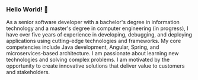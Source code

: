 ### Hello World! 👋

<!--
**vivekkchaugule/vivekkchaugule** is a ✨ _special_ ✨ repository because its `README.md` (this file) appears on your GitHub profile.

Here are some ideas to get you started:

- 🔭 I’m currently working on ...
- 🌱 I’m currently learning ...
- 👯 I’m looking to collaborate on ...
- 🤔 I’m looking for help with ...
- 💬 Ask me about ...
- 📫 How to reach me: ...
- 😄 Pronouns: ...
- ⚡ Fun fact: ...
-->
As a senior software developer with a bachelor's degree in information technology and a master's degree in computer engineering (in progress), I have over five years of experience in developing, debugging, and deploying applications using cutting-edge technologies and frameworks.
My core competencies include Java development, Angular, Spring, and microservices-based architecture. I am passionate about learning new technologies and solving complex problems. I am motivated by the opportunity to create innovative solutions that deliver value to customers and stakeholders.
